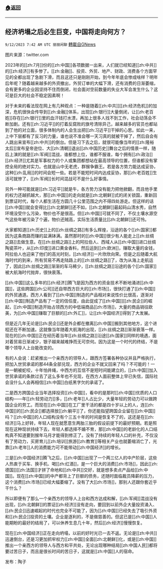 ###  [:house:返回](README.md)
---


## 经济坍塌之后必生巨变，中国将走向何方？
`9/12/2023 7:42 AM UTC 丽丽闲聊` [轉載自GNews](https://gnews.org/articles/1678964)

图片来源：twitter.com

2023年的[[zh:7月]]份的[[zh:中国]]各项数据一出来，人们就已经知道[[zh:中共]]的[[zh:经济]]有多惨了。[[zh:金融]]、投资、外贸、地产、财政、消费各个方面罕见的全都出现了急剧下滑，而且这还只是刚刚开始，到今年年底会惨成啥样？明年后年呢？随着越来越多的外资撤出，外贸订单的大幅下滑，还有消费的日渐萎缩，会有更多的企业因坚持不住而倒闭，社会面对空前数量的失业大军会发生什么？这可是巨大的社会不稳定因素啊！

对于未来的看法现在网上有几种观点：一种是随着[[zh:中共]][[zh:经济危机]]的加深，危机很快会传导到[[zh:金融]]体系，出现[[zh:银行]]大量倒闭，让[[zh:老百姓]]存在[[zh:银行]]里的血汗钱打水漂，再加上很多人找不到工作，社会动荡会不断加剧。还有[[zh:习近平]]的打着反腐败的旗号清除异己，越来越多的官员也都站到了他的对立面，很多体制内的人会生出把[[zh:习近平]]干掉的心思。如此一来，上中下层都有了反习的力量，谁也说不准会哪一天习真的就被干掉了，然后自会有人跳出来宣布[[zh:中共]]的倒台。但是习下去之后，就很可能像当年的[[zh:隆裕太后]]宣布皇帝逊位、大[[zh:清朝]]退出[[zh:中国历史]]舞台之后的情景一样，随后上演的就是[[zh:军阀]]混战，谁都想上位，谁都不服谁，每个拥有[[zh:政治]][[zh:经济]]尤其是军事权力的个人或集团都想站在最高领导的位置，但谁都没有掌控全局的绝对实力。也就是山中无老虎，群猴争霸王。若是各方势力能达成妥协，这种[[zh:乱局]]的时间会短一些。若是不能短时间内达成妥协，那[[zh:老百姓]]生活可就惨了，[[zh:军阀]]长时间混战可不是什么好事情。

另外一种可能就是[[zh:习近平]]就是牛，各方势力没有能力把他掀翻，而且他手里的权力还越抓越大，那[[zh:中国]]的走向就是[[zh:北朝鲜]]式的闭关锁国，重新回到票证时代，每个人都生活在方圆几十公里范围之内不得四处游走。但这样的话[[zh:中国]]就会变得比[[zh:北朝鲜]]还不如，[[zh:北朝鲜]]最起码山清水秀，自然环境没受什么污染，物价也不是很高。但[[zh:中国]]可就不同了，不仅土壤水源空气这些年被污染了个遍，物价还贼高，实际生活质量比[[zh:北朝鲜]]还可怜。

大家都知道[[zh:历史]]上的[[zh:丝绸之路]]有多么辉煌，沿途的各个[[zh:国家]]都因为这条商路而赚的盆满钵满。虽然那时的[[zh:中国]]很少有人能走上[[zh:丝绸之路]]去做生意。在[[zh:丝绸之路]]上的阿拉伯人、西域人从[[zh:中国]]进口丝绸陶瓷茶叶，从[[zh:印度]]进口黄金香料，然后运到[[zh:欧洲]]，赚取大量的金钱，阿拉伯人也迎来了他们的高光时刻，[[zh:经济]]一片欣欣向荣。但是之后随着大航海时代的到来，所有贸易不再走陆路上的[[zh:丝绸之路]]了，改为从海上走航运了，因此[[zh:丝绸之路]]渐渐的车马稀少，[[zh:丝绸之路]]沿途的各个[[zh:国家]]被大航海时代抛弃，很快衰落。

[[zh:中国]]这么多年的[[zh:经济]]腾飞是因为西方的资金技术不断地涌进[[zh:中国]]，这些跨国[[zh:公司]]还自带西方巨大的[[zh:市场]]，很快打通了[[zh:中国]]的外贸通道。西方人看到了[[zh:中国]]制造的产品相对来说性价比很高，逐渐对[[zh:中国]]制造产品有了一定的信任度，由此促成了[[zh:中国]][[zh:民企]]的崛起，[[zh:中国]]制造开始占领西方的中低端商品[[zh:市场]]，大量的商品销往欧美，为[[zh:中国]]赚取了巨额的[[zh:外汇]]，让[[zh:中国经济]]得到了大发展。

但是近几年无论是[[zh:民企]]还是外企都在撤离[[zh:中国]]搬到其他地方，这个进程还在不断加速。这就像当年随着大航海的出现，[[zh:丝绸之路]]渐渐衰落一样。现在的[[zh:中国]]正在经历着当年[[zh:丝绸之路]]沿途[[zh:国家]]同样的境遇，面对着贸易日渐减少，银子越来越难挣而无可奈何。因为这是一个时代的终结，不是哪个领导人上台能改变的。

有的人会说：赶紧推出一个亲西方的领导人，跟西方签署各种协议并且严格执行，把加入世贸承诺的那44条全部兑现，西方的企业不就又回来了吗？不可能的！一是一朝被蛇咬，十年怕井绳，中西方的互信不是短时间能建立的，[[zh:中国]]加入世贸承诺的条款过去了这么多年也不兑现，在西方人面前整体上早已失信，国际社会没什么人会再相信[[zh:中国]]白纸黑字欠的承诺了。

二是西方跨国企业当年选择投资[[zh:中国]]，看中的是那时[[zh:中国]]优质的人口结构——年[[zh:轻劳动力]]多，[[zh:老年]]人占比少，大量年轻的劳动力可以做跨国企业的劳工。而现在[[zh:中国]]在工厂里干活的都是四十岁以上的人，连[[zh:中国]]的[[zh:民企]]都选择放[[zh:躺平]]了，你还能指望跨国企业留在[[zh:中国]]吗？[[zh:中国]]的人口结构没有个三五十年的时间是恢复不了的，这还是在[[zh:经济]]马上好转，年轻人现在就愿意生两胎三胎的假设前提下的最好预期。若是照现在这种现状持续下去，年轻人都选择不婚不育，那[[zh:中国]]的老龄化的人口结构真不知道要到猴年马月才能得到修正了。没有了持续的年轻人口的补充，不仅没有了劳动力，买房育儿[[zh:培训]]旅游[[zh:教育]]等相关产业也就萎缩消亡了，光靠[[zh:老年]]人的消费能力可不能带动[[zh:中国经济]]的增长。

三是[[zh:中国经济]]腾飞之后，[[zh:中国]]出现了一个两三亿人的中产阶层，这些人热衷于买车、换手机、喝[[zh:红酒]]，是一个巨大的消费[[zh:市场]]，因此[[zh:德国]][[zh:法国]]才拼了命地和[[zh:中共]]交好，就是想多卖点产品给[[zh:中国]]。现在[[zh:中国]]的中产都背上了巨额的债务，还随时面临裁员降薪的压力，这个消费[[zh:市场]]已经大幅萎缩了。没有了大[[zh:市场]]，那别人还跟你套近乎干什么？

所以即便有了那么一个亲西方的领导人上台和西方达成和解，[[zh:军阀]]混战没有出现，[[zh:北朝鲜]]的票证[[zh:经济]]没有走向，要回到以前外企大量投资涌入、[[zh:民企]]迅速崛起的时代也完全不可能了，因为[[zh:中国]]已经失去了吸引外资和[[zh:民企]]投资的土壤。企业是逐利的，不是做慈善的。但这已是[[zh:中国]]人能期盼的最好的结局了，可以休养生息几十年，然后[[zh:经济]]慢慢恢复。

现在[[zh:中国经济]]正在走向坍塌，以前的好时光已一去不返。无论是[[zh:中共]]迅速倒台，还是习更加抓牢权力[[zh:中国]]全面[[zh:北朝鲜]]化，或是[[zh:中国]]推出一个亲西方的领导人与西方和平共处，无论出现哪种结局[[zh:中国人民]]都将要过苦日子，而且是很长时间的苦日子，这就是[[zh:中国]]人的宿命。

发布：陶子

